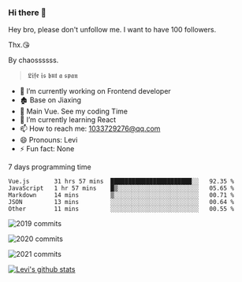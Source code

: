 ### Hi there 👋

Hey bro, please don't unfollow me. I want to have 100 followers.

Thx.😘

By chaossssss.

> 𝕷𝖎𝖋𝖊 𝖎𝖘 𝖇𝖚𝖙 𝖆 𝖘𝖕𝖆𝖓

- 🔭 I’m currently working on Frontend developer
- 🏚  Base on Jiaxing
- 🔨 Main Vue. See my coding Time
- 🌱 I’m currently learning React
- 📫 How to reach me: 1033729276@qq.com
- 😄 Pronouns: Levi
- ⚡ Fun fact: None


7 days programming time



<!--START_SECTION:waka-->
```text
Vue.js       31 hrs 57 mins  ███████████████████████░░   92.35 % 
JavaScript   1 hr 57 mins    █▒░░░░░░░░░░░░░░░░░░░░░░░   05.65 % 
Markdown     14 mins         ▒░░░░░░░░░░░░░░░░░░░░░░░░   00.71 % 
JSON         13 mins         ░░░░░░░░░░░░░░░░░░░░░░░░░   00.64 % 
Other        11 mins         ░░░░░░░░░░░░░░░░░░░░░░░░░   00.55 % 
```
<!--END_SECTION:waka-->


![2019 commits](https://i.bmp.ovh/imgs/2022/06/09/40ea8ef53dc6a071.png)

![2020 commits](https://i.bmp.ovh/imgs/2022/06/09/3d3f42d583997994.png)

![2021 commits](https://i.bmp.ovh/imgs/2022/06/09/be5c22a2f85ef63e.png)

[![Levi's github stats](https://github-readme-stats.vercel.app/api?username=chaossssss)](https://github.com/anuraghazra/github-readme-stats)
